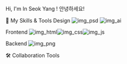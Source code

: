 Hi, I'm In Seok Yang !
안녕하세요!

🚀 My Skills & Tools
Design
![img_psd](https://github.com/user-attachments/assets/75332d5c-cc5a-4663-8882-73eeb3f1e35f) ![img_ai](https://github.com/user-attachments/assets/8c258c00-f45a-4a94-83ff-a67eec00124c)

Frontend
![img_html](https://github.com/user-attachments/assets/5415ce81-b752-4b35-89e6-1903d38ffa5e)![img_css](https://github.com/user-attachments/assets/64ba9868-bc48-4eed-bca1-574b70834c7c)![img_js](https://github.com/user-attachments/assets/fb765bc7-9d4a-4b64-9a3f-62794955390a)

Backend
![img_png](https://github.com/user-attachments/assets/52fc8498-4298-4e15-8442-5cf4e95deb6b)

 

🛠️ Collaboration Tools
     
